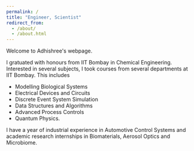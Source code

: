 ```yaml
---
permalink: /
title: "Engineer, Scientist"
redirect_from: 
  - /about/
  - /about.html
---
```


Welcome to Adhishree's webpage. 

I gratuated with honours from IIT Bombay in Chemical Engineering. Interested in several subjects, I took courses from several departments at IIT Bombay. 
This includes 
- Modelling Biological Systems
- Electrical Devices and Circuits
- Discrete Event System Simulation
- Data Structures and Algorithms
- Advanced Process Controls
- Quantum Physics. 

I have a year of industrial experience in Automotive Control Systems and academic research internships in Biomaterials, Aerosol Optics and Microbiome. 

